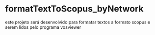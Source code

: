 # formatTextToScopus_byNetwork
este projeto será desenvolvido para formatar textos a formato scopus e serem lidos pelo programa vosviewer
